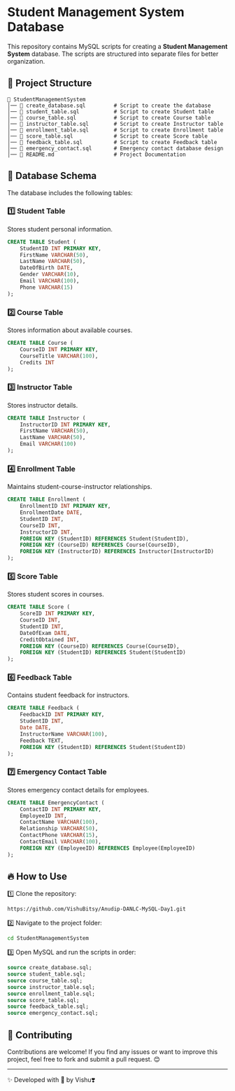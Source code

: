 # Student Management System Database

This repository contains MySQL scripts for creating a **Student Management System** database. The scripts are structured into separate files for better organization.

## 📌 Project Structure
```
📂 StudentManagementSystem
│── 📜 create_database.sql         # Script to create the database
│── 📜 student_table.sql           # Script to create Student table
│── 📜 course_table.sql            # Script to create Course table
│── 📜 instructor_table.sql        # Script to create Instructor table
│── 📜 enrollment_table.sql        # Script to create Enrollment table
│── 📜 score_table.sql             # Script to create Score table
│── 📜 feedback_table.sql          # Script to create Feedback table
│── 📜 emergency_contact.sql       # Emergency contact database design
│── 📜 README.md                   # Project Documentation
```

## 📂 Database Schema
The database includes the following tables:

### 1️⃣ Student Table
Stores student personal information.
```sql
CREATE TABLE Student (
    StudentID INT PRIMARY KEY,
    FirstName VARCHAR(50),
    LastName VARCHAR(50),
    DateOfBirth DATE,
    Gender VARCHAR(10),
    Email VARCHAR(100),
    Phone VARCHAR(15)
);
```

### 2️⃣ Course Table
Stores information about available courses.
```sql
CREATE TABLE Course (
    CourseID INT PRIMARY KEY,
    CourseTitle VARCHAR(100),
    Credits INT
);
```

### 3️⃣ Instructor Table
Stores instructor details.
```sql
CREATE TABLE Instructor (
    InstructorID INT PRIMARY KEY,
    FirstName VARCHAR(50),
    LastName VARCHAR(50),
    Email VARCHAR(100)
);
```

### 4️⃣ Enrollment Table
Maintains student-course-instructor relationships.
```sql
CREATE TABLE Enrollment (
    EnrollmentID INT PRIMARY KEY,
    EnrollmentDate DATE,
    StudentID INT,
    CourseID INT,
    InstructorID INT,
    FOREIGN KEY (StudentID) REFERENCES Student(StudentID),
    FOREIGN KEY (CourseID) REFERENCES Course(CourseID),
    FOREIGN KEY (InstructorID) REFERENCES Instructor(InstructorID)
);
```

### 5️⃣ Score Table
Stores student scores in courses.
```sql
CREATE TABLE Score (
    ScoreID INT PRIMARY KEY,
    CourseID INT,
    StudentID INT,
    DateOfExam DATE,
    CreditObtained INT,
    FOREIGN KEY (CourseID) REFERENCES Course(CourseID),
    FOREIGN KEY (StudentID) REFERENCES Student(StudentID)
);
```

### 6️⃣ Feedback Table
Contains student feedback for instructors.
```sql
CREATE TABLE Feedback (
    FeedbackID INT PRIMARY KEY,
    StudentID INT,
    Date DATE,
    InstructorName VARCHAR(100),
    Feedback TEXT,
    FOREIGN KEY (StudentID) REFERENCES Student(StudentID)
);
```

### 7️⃣ Emergency Contact Table
Stores emergency contact details for employees.
```sql
CREATE TABLE EmergencyContact (
    ContactID INT PRIMARY KEY,
    EmployeeID INT,
    ContactName VARCHAR(100),
    Relationship VARCHAR(50),
    ContactPhone VARCHAR(15),
    ContactEmail VARCHAR(100),
    FOREIGN KEY (EmployeeID) REFERENCES Employee(EmployeeID)
);
```

## 🔥 How to Use
1️⃣ Clone the repository:
```bash
https://github.com/VishuBitsy/Anudip-DANLC-MySQL-Day1.git
```

2️⃣ Navigate to the project folder:
```bash
cd StudentManagementSystem
```

3️⃣ Open MySQL and run the scripts in order:
```sql
source create_database.sql;
source student_table.sql;
source course_table.sql;
source instructor_table.sql;
source enrollment_table.sql;
source score_table.sql;
source feedback_table.sql;
source emergency_contact.sql;
```

## 📢 Contributing
Contributions are welcome! If you find any issues or want to improve this project, feel free to fork and submit a pull request. 😊



---
✨ Developed with 💙 by Vishu❣️
